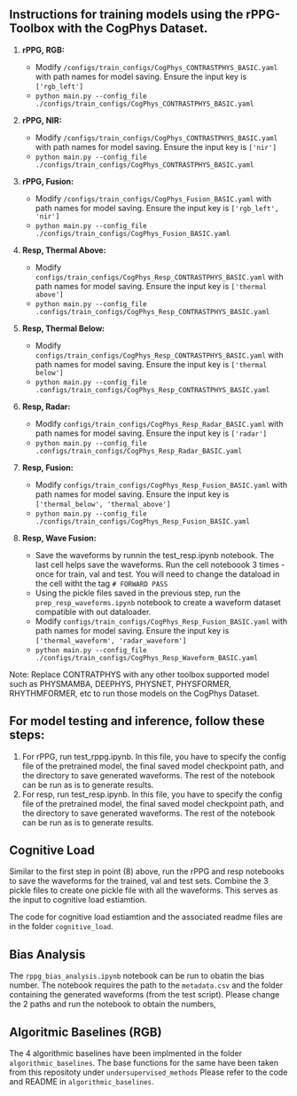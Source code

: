 ## Instructions for training models using the rPPG-Toolbox with the CogPhys Dataset.

1) **rPPG, RGB:**
    - Modify `/configs/train_configs/CogPhys_CONTRASTPHYS_BASIC.yaml` with path names for model saving. Ensure the input key is `['rgb_left']`
    - `python main.py --config_file ./configs/train_configs/CogPhys_CONTRASTPHYS_BASIC.yaml`

2) **rPPG, NIR:**
    - Modify `/configs/train_configs/CogPhys_CONTRASTPHYS_BASIC.yaml` with path names for model saving. Ensure the input key is `['nir']`
    - `python main.py --config_file ./configs/train_configs/CogPhys_CONTRASTPHYS_BASIC.yaml`

3) **rPPG, Fusion:**
    - Modify `/configs/train_configs/CogPhys_Fusion_BASIC.yaml` with path names for model saving. Ensure the input key is `['rgb_left', 'nir']`
    - `python main.py --config_file ./configs/train_configs/CogPhys_Fusion_BASIC.yaml`

4) **Resp, Thermal Above:**
    - Modify `configs/train_configs/CogPhys_Resp_CONTRASTPHYS_BASIC.yaml` with path names for model saving. Ensure the input key is `['thermal above']`
    - `python main.py --config_file .configs/train_configs/CogPhys_Resp_CONTRASTPHYS_BASIC.yaml`

5) **Resp, Thermal Below:**
    - Modify `configs/train_configs/CogPhys_Resp_CONTRASTPHYS_BASIC.yaml` with path names for model saving. Ensure the input key is `['thermal below']`
    - `python main.py --config_file .configs/train_configs/CogPhys_Resp_CONTRASTPHYS_BASIC.yaml`

6) **Resp, Radar:**
    - Modify `configs/train_configs/CogPhys_Resp_Radar_BASIC.yaml` with path names for model saving. Ensure the input key is `['radar']`
    - `python main.py --config_file .configs/train_configs/CogPhys_Resp_Radar_BASIC.yaml`

7) **Resp, Fusion:**
    - Modify `configs/train_configs/CogPhys_Resp_Fusion_BASIC.yaml` with path names for model saving. Ensure the input key is `['thermal_below', 'thermal_above']`
    - `python main.py --config_file ./configs/train_configs/CogPhys_Resp_Fusion_BASIC.yaml`

8) **Resp, Wave Fusion:**
    - Save the waveforms by runnin the test_resp.ipynb notebook. The last cell helps save the waveforms. Run the cell noteboook 3 times - once for train, val and test. You will need to change the dataload in the cell witht the tag `# FORWARD PASS`
    - Using the pickle files saved in the previous step, run the `prep_resp_waveforms.ipynb` notebook to create a waveform dataset compatible with out dataloader.
    - Modify `configs/train_configs/CogPhys_Resp_Fusion_BASIC.yaml` with path names for model saving. Ensure the input key is `['thermal_waveform', 'radar_waveform']`
    - `python main.py --config_file ./configs/train_configs/CogPhys_Resp_Waveform_BASIC.yaml`

Note: Replace CONTRATPHYS with any other toolbox supported model such as PHYSMAMBA, DEEPHYS, PHYSNET, PHYSFORMER, RHYTHMFORMER, etc to run those models on the CogPhys Dataset. 

## For model testing and inference, follow these steps:
1) For rPPG, run test_rppg.ipynb. In this file, you have to specify the config file of the pretrained model, the final saved model checkpoint path, and the directory to save generated waveforms. The rest of the notebook can be run as is to generate results.
2) For resp, run test_resp.ipynb. In this file, you have to specify the config file of the pretrained model, the final saved model checkpoint path, and the directory to save generated waveforms. The rest of the notebook can be run as is to generate results.

## Cognitive Load

Similar to the first step in point (8) above, run the rPPG and resp notebooks to save the waveforms for the trained, val and test sets. Combine the 3 pickle files to create one pickle file with all the waveforms. This serves as the input to cognitive load estiamtion.

The code for cognitive load estiamtion and the associated readme files are in the folder `cognitive_load`.

## Bias Analysis

The `rppg_bias_analysis.ipynb` notebook can be run to obatin the bias number. The notebook requires the path to the `metadata.csv` and the folder containing the generated waveforms (from the test script). Please change the 2 paths and run the notebook to obtain the numbers, 

## Algoritmic Baselines (RGB)

The 4 algorithmic baselines have been implmented in the folder `algorithmic_baselines`. The base functions for the same have been taken from this repositoty under `undersupervised_methods` Please refer to the code and README in `algorithmic_baselines`.